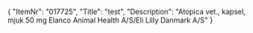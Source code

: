 {
  "ItemNr": "017725",
  "Title": "test",
  "Description": "Atopica vet., kapsel, mjuk 50 mg Elanco Animal Health A/S/Eli Lilly Danmark A/S"
}